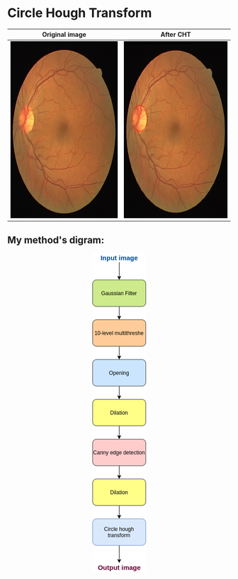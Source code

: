 # Circle Hough Transform

Original image             |  After CHT
:-------------------------:|:-------------------------:
<img src="https://github.com/farkoo/Circle-Hough-Transform/blob/master/01_test.png" alt="Snow" width=400 height=400>  |  <img src="https://github.com/farkoo/Circle-Hough-Transform/blob/master/Result_01_test.png" alt="Forest" width=400 height=400>

## My method's digram:
<p align=center>
  <img src="https://github.com/farkoo/Circle-Hough-Transform/blob/master/CHT%20diagram.png">
  
</p>
